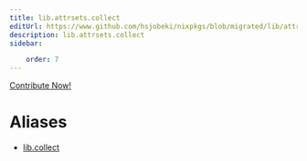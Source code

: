 ```yaml
---
title: lib.attrsets.collect
editUrl: https://www.github.com/hsjobeki/nixpkgs/blob/migrated/lib/attrsets.nix#L544C3
description: lib.attrsets.collect
sidebar:

    order: 7
---
```


<a href="https://www.github.com/hsjobeki/nixpkgs/blob/migrated/lib/attrsets.nix#L544C3">Contribute Now!</a>


# Aliases

- [lib.collect](/nix-doc-comments/reference/lib/lib-collect)


